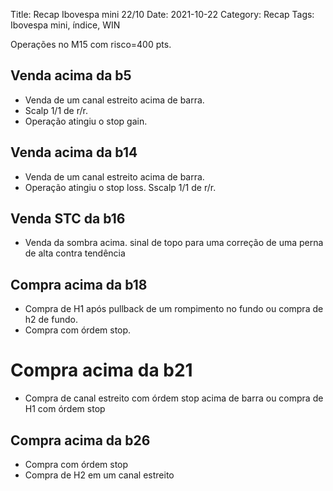 Title: Recap Ibovespa mini 22/10
Date: 2021-10-22
Category: Recap
Tags: Ibovespa mini, índice, WIN

Operações no M15 com risco=400 pts.  

## Venda acima da b5
* Venda de um canal estreito acima de barra.  
* Scalp 1/1 de r/r.  
* Operação atingiu o stop gain.  

## Venda acima da b14
* Venda de um canal estreito acima de barra.  
* Operação atingiu o stop loss. Sscalp 1/1 de r/r.  

## Venda STC da b16
* Venda da sombra acima. sinal de topo para uma correção de uma perna de alta contra tendência

## Compra acima da b18
* Compra de H1 após pullback de um rompimento no fundo ou compra de h2 de fundo.  
* Compra com órdem stop.  

# Compra acima da b21
* Compra de canal estreito com órdem stop acima de barra ou compra de H1 com órdem stop

## Compra acima da b26
* Compra com órdem stop 
* Compra de H2 em um canal estreito

